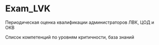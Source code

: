 # Exam_LVK
Периодическая оценка квалификации администраторов ЛВК, ЦОД и ОКВ 

Список компетенций по уровням критичности, база знаний
